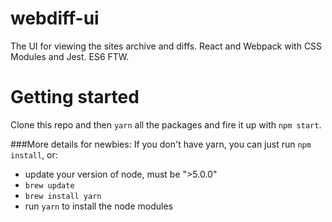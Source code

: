 # webdiff-ui
The UI for viewing the sites archive and diffs. React and Webpack with CSS Modules and Jest. ES6 FTW.

# Getting started
Clone this repo and then `yarn` all the packages and fire it up with `npm start`. 

###More details for newbies:
If you don't have yarn, you can just run `npm install`, or:
* update your version of node, must be ">5.0.0"
* `brew update`
* `brew install yarn`
* run `yarn` to install the node modules
